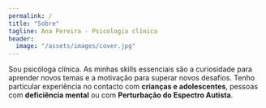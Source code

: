 ```yaml
---
permalink: /
title: "Sobre"
tagline: Ana Pereira - Psicologia clínica
header:
  image: "/assets/images/cover.jpg"
---
```


Sou psicóloga clínica. As minhas skills essenciais são a curiosidade para aprender novos temas e a motivação para superar novos desafios. Tenho particular experiência no contacto com **crianças e adolescentes**, pessoas com **deficiência mental** ou com **Perturbação do Espectro Autista**.
